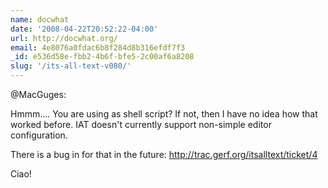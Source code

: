 ```yaml
---
name: docwhat
date: '2008-04-22T20:52:22-04:00'
url: http://docwhat.org/
email: 4e8076a0fdac6b8f284d8b316efdf7f3
_id: e536d58e-fbb2-4b6f-bfe5-2c00af6a8208
slug: '/its-all-text-v080/'
---
```


@MacGuges:

Hmmm.... You are using as shell script? If not, then I have no idea how that
worked before. IAT doesn't currently support non-simple editor configuration.

There is a bug in for that in the future:
http://trac.gerf.org/itsalltext/ticket/4

Ciao!
